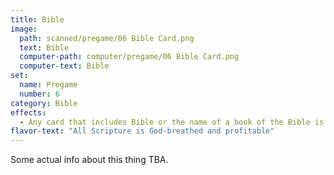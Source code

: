 ```yaml
---
title: Bible
image: 
  path: scanned/pregame/06 Bible Card.png
  text: Bible
  computer-path: computer/pregame/06 Bible Card.png
  computer-text: Bible
set:
  name: Pregame
  number: 6
category: Bible
effects: 
  - Any card that includes Bible or the name of a book of the Bible is now tripled in effect.
flavor-text: "All Scripture is God-breathed and profitable"
---
```

Some actual info about this thing TBA.
